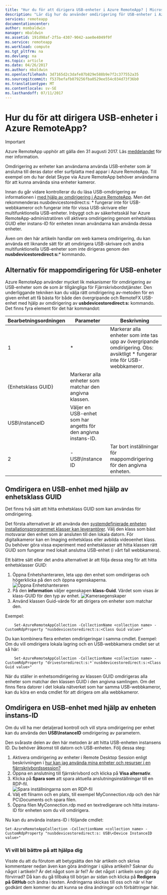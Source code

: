 ```yaml
---
title: "Hur du för att dirigera USB-enheter i Azure RemoteApp? | Microsoft Docs"
description: "Lär dig hur du använder omdirigering för USB-enheter i Azure RemoteApp."
services: remoteapp
documentationcenter: 
author: msmbaldwin
manager: mbaldwin
ms.assetid: 191d98af-2f5a-4307-9042-aae0e4049f9f
ms.service: remoteapp
ms.workload: compute
ms.tgt_pltfrm: na
ms.devlang: na
ms.topic: article
ms.date: 04/26/2017
ms.author: mbaldwin
ms.openlocfilehash: 3d7165d2c3dafe87b829e588b9e7f2c377552a35
ms.sourcegitcommit: f537befafb079256fba0529ee554c034d73f36b0
ms.translationtype: MT
ms.contentlocale: sv-SE
ms.lasthandoff: 07/11/2017
---
```

# <a name="how-do-you-redirect-usb-devices-in-azure-remoteapp"></a>Hur du för att dirigera USB-enheter i Azure RemoteApp?
> [!IMPORTANT]
> Azure RemoteApp upphör att gälla den 31 augusti 2017. Läs [meddelandet](https://go.microsoft.com/fwlink/?linkid=821148) för mer information.
> 
> 

Omdirigering av enheter kan användarna använda USB-enheter som är anslutna till deras dator eller surfplatta med appar i Azure RemoteApp. Till exempel om du har delat Skype via Azure RemoteApp behöver användarna för att kunna använda sina enheter kameror.

Innan du går vidare kontrollerar du du läsa USB-omdirigering av informationen i [med hjälp av omdirigering i Azure RemoteApp](remoteapp-redirection.md). Men det rekommenderas nusbdevicestoredirect:s: * fungerar inte för USB-webbkameror och fungerar inte för vissa USB-skrivare eller multifunktionella USB-enheter. Inbyggt och av säkerhetsskäl har Azure RemoteApp-administratören vill aktivera omdirigering genom enhetsklass GUID eller instans-ID för enheten innan användarna kan använda dessa enheter.

Även om den här artikeln handlar om web kamera omdirigering, du kan använda ett liknande sätt för att omdirigera USB-skrivare och andra multifunktionella USB-enheter som inte dirigeras genom den **nusbdevicestoredirect:s:*** kommando.

## <a name="redirection-options-for-usb-devices"></a>Alternativ för mappomdirigering för USB-enheter
Azure RemoteApp använder mycket lik mekanismer för omdirigering av USB-enheter som de som är tillgängliga för Fjärrskrivbordstjänster. Den underliggande tekniken kan du välja rätt omdirigering av-metoden för en given enhet att få bästa för både den övergripande och RemoteFX USB-enhet med hjälp av omdirigering av **usbdevicestoredirect:s:** kommando. Det finns fyra element för det här kommandot:

| Bearbetningsordningen | Parameter | Beskrivning |
| --- | --- | --- |
| 1 |* |Markerar alla enheter som inte tas upp av övergripande omdirigering. Obs: avsiktligt * fungerar inte för USB-webbkameror. |
| {Enhetsklass GUID} |Markerar alla enheter som matchar den angivna klassen. | |
| USB\InstanceID |Väljer en USB-enhet som har angetts för den angivna instans-ID. | |
| 2 |-USB\Instance ID |Tar bort inställningar för mappomdirigering för den angivna enheten. |

## <a name="redirecting-a-usb-device-by-using-the-device-class-guid"></a>Omdirigera en USB-enhet med hjälp av enhetsklass GUID
Det finns två sätt att hitta enhetsklass GUID som kan användas för omdirigering. 

Det första alternativet är att använda den [systemdefinierade enheten installationsprogrammet klasser kan leverantörer](https://msdn.microsoft.com/library/windows/hardware/ff553426.aspx). Välj den klass som bäst motsvarar den enhet som är ansluten till den lokala datorn. För digitalkameror kan en Imaging enhetsklass eller avbilda videoenhet klass. Du behöver göra vissa experiment med enhetsklasser att hitta klassen rätt GUID som fungerar med lokalt anslutna USB-enhet (i vårt fall webbkamera).

Ett bättre sätt eller det andra alternativet är att följa dessa steg för att hitta enhetsklasser GUID:

1. Öppna Enhetshanteraren, leta upp den enhet som omdirigeras och högerklicka på den och öppna egenskaperna.
   ![Öppna Enhetshanteraren](./media/remoteapp-usbredir/ra-devicemanager.png)
2. På den **information** väljer egenskapen **klass-Guid**. Värdet som visas är klass-GUID för den typ av enhet.
   ![Kameraegenskaper](./media/remoteapp-usbredir/ra-classguid.png)
3. Använd klassen Guid-värde för att dirigera om enheter som matchar den.

Exempel:

        Set-AzureRemoteAppCollection -CollectionName <collection name> -CustomRdpProperty "nusbdevicestoredirect:s:<Class Guid value>"

Du kan kombinera flera enheten omdirigeringar i samma cmdlet. Exempel: Om du vill omdirigera lokala lagring och en USB-webbkamera cmdlet ser ut så här:

        Set-AzureRemoteAppCollection -CollectionName <collection name> -CustomRdpProperty "drivestoredirect:s:*`nusbdevicestoredirect:s:<Class Guid value>"

När du ställer in enhetsomdirigering av klassen GUID omdirigeras alla enheter som matchar den klassen GUID i den angivna samlingen. Om det finns flera datorer i det lokala nätverket som har samma USB-webbkameror, kan du köra en enda cmdlet för att dirigera om alla webbkameror.

## <a name="redirecting-a-usb-device-by-using-the-device-instance-id"></a>Omdirigera en USB-enhet med hjälp av enheten instans-ID
Om du vill ha mer detaljerad kontroll och vill styra omdirigering per enhet kan du använda den **USB\InstanceID** omdirigering av parametern.

Den svåraste delen av den här metoden är att hitta USB-enheten instansens ID. Du behöver åtkomst till datorn och USB-enheten. Följ dessa steg:

1. Aktivera omdirigering av enheter i Remote Desktop Session enligt beskrivningen i [hur kan jag använda mina enheter och resurser i en fjärrskrivbordssession?](http://windows.microsoft.com/en-us/windows7/How-can-I-use-my-devices-and-resources-in-a-Remote-Desktop-session)
2. Öppna en anslutning till fjärrskrivbord och klicka på **Visa alternativ**.
3. Klicka på **Spara som** att spara aktuella anslutningsinställningar till en RDP-fil.  
    ![Spara inställningarna som en RDP-fil](./media/remoteapp-usbredir/ra-saveasrdp.png)
4. Välj ett filnamn och en plats, till exempel MyConnection.rdp och den här PC\Documents och spara filen.
5. Öppna filen MyConnection.rdp med en textredigerare och hitta instans-ID för enheten som du vill omdirigera.

Nu kan du använda instans-ID i följande cmdlet:

    Set-AzureRemoteAppCollection -CollectionName <collection name> -CustomRdpProperty "nusbdevicestoredirect:s: USB\<Device InstanceID value>"



### <a name="help-us-help-you"></a>Vi vill bli bättre på att hjälpa dig
Visste du att du förutom att betygsätta den här artikeln och skriva kommentarer nedan även kan göra ändringar i själva artikeln? Saknar du något i artikeln? Är det något som är fel? Är det något i artikeln som gör dig förvirrad? Då kan du gå tillbaka till början av sidan och klicka på **Redigera på GitHub** och ändra i texten. Ändringarna skickas till oss och när vi har godkänt dem kommer du att kunna se dina ändringar och förbättringar här.

